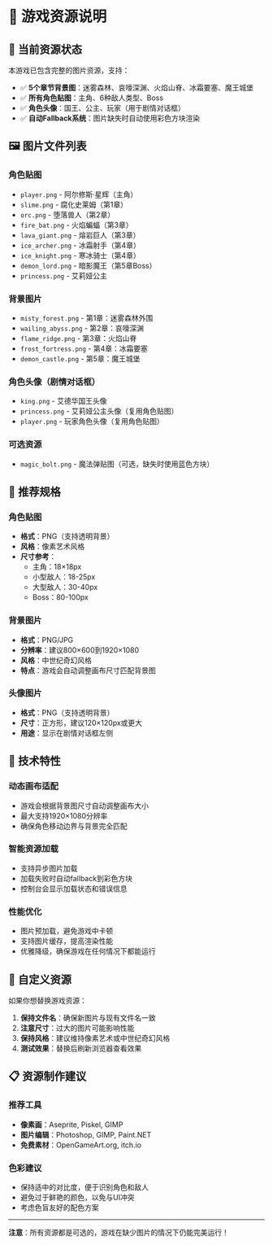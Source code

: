 # 🎨 游戏资源说明

## 📁 当前资源状态

本游戏已包含完整的图片资源，支持：
- ✅ **5个章节背景图**：迷雾森林、哀嚎深渊、火焰山脊、冰霜要塞、魔王城堡
- ✅ **所有角色贴图**：主角、6种敌人类型、Boss
- ✅ **角色头像**：国王、公主、玩家（用于剧情对话框）
- ✅ **自动Fallback系统**：图片缺失时自动使用彩色方块渲染

## 🖼️ 图片文件列表

### 角色贴图
- `player.png` - 阿尔修斯·星辉（主角）
- `slime.png` - 腐化史莱姆（第1章）
- `orc.png` - 堕落兽人（第2章）
- `fire_bat.png` - 火焰蝙蝠（第3章）
- `lava_giant.png` - 熔岩巨人（第3章）
- `ice_archer.png` - 冰霜射手（第4章）
- `ice_knight.png` - 寒冰骑士（第4章）
- `demon_lord.png` - 暗影魔王（第5章Boss）
- `princess.png` - 艾莉娅公主

### 背景图片
- `misty_forest.png` - 第1章：迷雾森林外围
- `wailing_abyss.png` - 第2章：哀嚎深渊
- `flame_ridge.png` - 第3章：火焰山脊
- `frost_fortress.png` - 第4章：冰霜要塞
- `demon_castle.png` - 第5章：魔王城堡

### 角色头像（剧情对话框）
- `king.png` - 艾德华国王头像
- `princess.png` - 艾莉娅公主头像（复用角色贴图）
- `player.png` - 玩家角色头像（复用角色贴图）

### 可选资源
- `magic_bolt.png` - 魔法弹贴图（可选，缺失时使用蓝色方块）

## 🎯 推荐规格

### 角色贴图
- **格式**：PNG（支持透明背景）
- **风格**：像素艺术风格
- **尺寸参考**：
  - 主角：18×18px
  - 小型敌人：18-25px
  - 大型敌人：30-40px
  - Boss：80-100px

### 背景图片
- **格式**：PNG/JPG
- **分辨率**：建议800×600到1920×1080
- **风格**：中世纪奇幻风格
- **特点**：游戏会自动调整画布尺寸匹配背景图

### 头像图片
- **格式**：PNG（支持透明背景）
- **尺寸**：正方形，建议120×120px或更大
- **用途**：显示在剧情对话框左侧

## 🔧 技术特性

### 动态画布适配
- 游戏会根据背景图尺寸自动调整画布大小
- 最大支持1920×1080分辨率
- 确保角色移动边界与背景完全匹配

### 智能资源加载
- 支持异步图片加载
- 加载失败时自动fallback到彩色方块
- 控制台会显示加载状态和错误信息

### 性能优化
- 图片预加载，避免游戏中卡顿
- 支持图片缓存，提高渲染性能
- 优雅降级，确保游戏在任何情况下都能运行

## 🎨 自定义资源

如果你想替换游戏资源：

1. **保持文件名**：确保新图片与现有文件名一致
2. **注意尺寸**：过大的图片可能影响性能
3. **保持风格**：建议维持像素艺术或中世纪奇幻风格
4. **测试效果**：替换后刷新浏览器查看效果

## 📋 资源制作建议

### 推荐工具
- **像素画**：Aseprite, Piskel, GIMP
- **图片编辑**：Photoshop, GIMP, Paint.NET
- **免费素材**：OpenGameArt.org, itch.io

### 色彩建议
- 保持适中的对比度，便于识别角色和敌人
- 避免过于鲜艳的颜色，以免与UI冲突
- 考虑色盲友好的配色方案

---

**注意**：所有资源都是可选的，游戏在缺少图片的情况下仍能完美运行！
